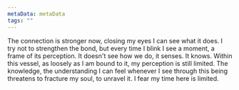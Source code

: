 ```yaml
---
metaData: metaData
tags: ""
---
```


The connection is stronger now, closing my eyes I can see what it does. I try not to strengthen the bond, but every time I blink I see a moment, a frame of its perception. It doesn't see how we do, it senses. It knows. Within this vessel, as loosely as I am bound to it, my perception is still limited. The knowledge, the understanding I can feel whenever I see through this being threatens to fracture my soul, to unravel it. 
I fear my time here is limited.